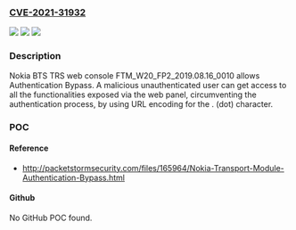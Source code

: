 ### [CVE-2021-31932](https://cve.mitre.org/cgi-bin/cvename.cgi?name=CVE-2021-31932)
![](https://img.shields.io/static/v1?label=Product&message=n%2Fa&color=blue)
![](https://img.shields.io/static/v1?label=Version&message=n%2Fa&color=blue)
![](https://img.shields.io/static/v1?label=Vulnerability&message=n%2Fa&color=brighgreen)

### Description

Nokia BTS TRS web console FTM_W20_FP2_2019.08.16_0010 allows Authentication Bypass. A malicious unauthenticated user can get access to all the functionalities exposed via the web panel, circumventing the authentication process, by using URL encoding for the . (dot) character.

### POC

#### Reference
- http://packetstormsecurity.com/files/165964/Nokia-Transport-Module-Authentication-Bypass.html

#### Github
No GitHub POC found.

